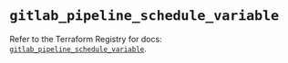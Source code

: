 # `gitlab_pipeline_schedule_variable`

Refer to the Terraform Registry for docs: [`gitlab_pipeline_schedule_variable`](https://registry.terraform.io/providers/gitlabhq/gitlab/17.4.0/docs/resources/pipeline_schedule_variable).
